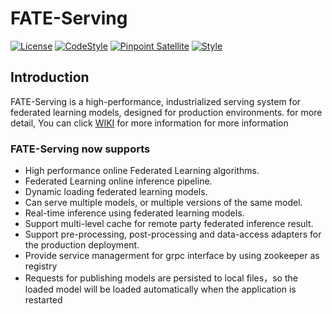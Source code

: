 # FATE-Serving

[![License](https://img.shields.io/badge/License-Apache%202.0-blue.svg)](https://opensource.org/licenses/Apache-2.0) [![CodeStyle](https://img.shields.io/badge/Check%20Style-Google-brightgreen)](https://checkstyle.sourceforge.io/google_style.html) [![Pinpoint Satellite](https://img.shields.io/endpoint?url=https%3A%2F%2Fscan.sbrella.com%2Fadmin%2Fapi%2Fv1%2Fpinpoint%2Fshield%2FFederatedAI%2FServing)](https://github.com/mmyjona/FATE-Serving/pulls) [![Style](https://img.shields.io/badge/Check%20Style-Black-black)](https://checkstyle.sourceforge.io/google_style.html) 

## Introduction

FATE-Serving is a high-performance, industrialized serving system for federated learning models, designed for production environments. for more detail, You can click [WIKI](https://github.com/FederatedAI/FATE-Serving/wiki) for more information for more information 

### FATE-Serving now supports

- High performance online Federated Learning algorithms.
- Federated Learning online inference pipeline.
- Dynamic loading federated learning models.
- Can serve multiple models, or multiple versions of the same model.
- Real-time inference using federated learning models.
- Support multi-level cache for remote party federated inference result.
- Support pre-processing, post-processing and data-access adapters for the production deployment.
- Provide service managerment for grpc interface by using zookeeper as registry 
- Requests for publishing models are persisted to local files，so the loaded model will be loaded automatically when the application is restarted






